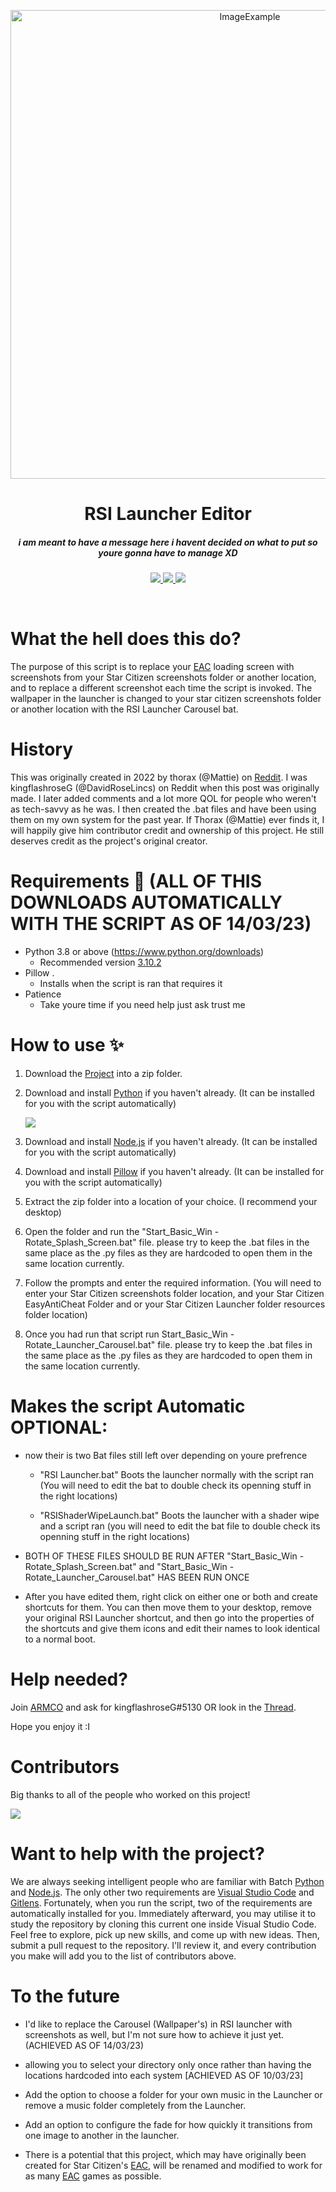 <p align="center">
  <img alt="ImageExample" src="https://cdn.discordapp.com/attachments/737301647440740453/1077544580737662976/banner.png" width="750px">
</p>

<h1 align="center">RSI Launcher Editor</h1>

<h5 align="center">i am meant to have a message here i havent decided on what to put so youre gonna have to manage XD</h5>

<p align="center">
  <a href="https://github.com/DavidRoseLincs/SC-EAC-Screenshot-SplashScreen//releases">
    <img src="https://img.shields.io/github/v/release/DavidRoseLincs/SC-EAC-Screenshot-SplashScreen?label=Release&logo=GitHub&sort=semver&style=for-the-badge">
  </a>
  
  <a href="https://github.com/DavidRoseLincs/SC-EAC-Screenshot-SplashScreen/commits/master">
    <img src="https://img.shields.io/github/last-commit/DavidRoseLincs/SC-EAC-Screenshot-SplashScreen?logo=GitHub&style=for-the-badge">
  </a>
  
  <a href="https://discord.gg/armco">
    <img src="https://img.shields.io/discord/801852948854079489?label=Discord&logo=discord&style=for-the-badge">
  </a>
  
</p>

<br>

# What the hell does this do?
The purpose of this script is to replace your [EAC](https://www.easy.ac/) loading screen with screenshots from your Star Citizen screenshots folder or another location, and to replace a different screenshot each time the script is invoked. The wallpaper in the launcher is changed to your star citizen screenshots folder or another location with the RSI Launcher Carousel bat.

# History
This was originally created in 2022 by thorax (@Mattie) on [Reddit](https://www.reddit.com/r/starcitizen/comments/rkmz93/fyi_we_can_have_custom_splash_screens_now_until/). I was kingflashroseG (@DavidRoseLincs) on Reddit when this post was originally made. I later added comments and a lot more QOL for people who weren't as tech-savvy as he was. I then created the .bat files and have been using them on my own system for the past year. If Thorax (@Mattie) ever finds it, I will happily give him contributor credit and ownership of this project. He still deserves credit as the project's original creator.

# Requirements 🧾 (ALL OF THIS DOWNLOADS AUTOMATICALLY WITH THE SCRIPT AS OF 14/03/23)
- Python 3.8 or above (https://www.python.org/downloads)
  - Recommended version [3.10.2](https://www.python.org/downloads/release/python-3102/)
- Pillow .
  - Installs when the script is ran that requires it
- Patience
  - Take youre time if you need help just ask trust me


# How to use ✨
1. Download the [Project](https://github.com/DavidRoseLincs/SC-EAC-Screenshot-SplashScreen/archive/refs/heads/master.zip) into a zip folder.

2. Download and install [Python](https://www.python.org/downloads/release/python-3102/) if you haven't already. (It can be installed for you with the script automatically)

   ![](https://i.alexflipnote.dev/2Ucs5Hf.png)

3. Download and install [Node.js](https://nodejs.org/en/download/) if you haven't already. (It can be installed for you with the script automatically)

4. Download and install [Pillow](https://pypi.org/project/Pillow/) if you haven't already. (It can be installed for you with the script automatically)

5. Extract the zip folder into a location of your choice. (I recommend your desktop)

6. Open the folder and run the "Start_Basic_Win - Rotate_Splash_Screen.bat" file. please try to keep the .bat files in the same place as the .py files as they are hardcoded to open them in the same location currently.

7. Follow the prompts and enter the required information. (You will need to enter your Star Citizen screenshots folder location, and your Star Citizen EasyAntiCheat Folder and or your Star Citizen Launcher folder resources folder location)

8. Once you had run that script run Start_Basic_Win - Rotate_Launcher_Carousel.bat" file. please try to keep the .bat files in the same place as the .py files as they are hardcoded to open them in the same location currently.



# Makes the script Automatic OPTIONAL:

- now their is two Bat files still left over depending on youre prefrence

  - "RSI Launcher.bat" Boots the launcher normally with the script ran (You will need to edit the bat to double check its openning stuff in the right locations)

  - "RSIShaderWipeLaunch.bat" Boots the launcher with a shader wipe and a script ran (you will need to edit the bat file to double check its openning stuff in the right locations) 

- BOTH OF THESE FILES SHOULD BE RUN AFTER "Start_Basic_Win - Rotate_Splash_Screen.bat" and "Start_Basic_Win - Rotate_Launcher_Carousel.bat" HAS BEEN RUN ONCE

- After you have edited them, right click on either one or both and create shortcuts for them. You can then move them to your desktop, remove your original RSI Launcher shortcut, and then go into the properties of the shortcuts and give them icons and edit their names to look identical to a normal boot.


# Help needed?
Join [ARMCO](https://discord.gg/armco) and ask for kingflashroseG#5130 OR look in the [Thread](https://discord.com/channels/222052888531173386/1077537871382196314).

Hope you enjoy it :I

# Contributors
Big thanks to all of the people who worked on this project!

<a href="https://github.com/DavidRoseLincs/SC-EAC-Screenshot-SplashScreen/graphs/contributors">
  <img src="https://contrib.rocks/image?repo=DavidRoseLincs/SC-EAC-Screenshot-SplashScreen" />
</a>

# Want to help with the project?
We are always seeking intelligent people who are familiar with Batch [Python](https://www.python.org/downloads/release/python-3102/) and [Node.js](https://nodejs.org/en/download/). The only other two requirements are [Visual Studio Code](https://code.visualstudio.com/download) and [Gitlens](https://marketplace.visualstudio.com/items?itemName=eamodio.gitlens). Fortunately, when you run the script, two of the requirements are automatically installed for you. Immediately afterward, you may utilise it to study the repository by cloning this current one inside Visual Studio Code. Feel free to explore, pick up new skills, and come up with new ideas. Then, submit a pull request to the repository. I'll review it, and every contribution you make will add you to the list of contributors above.


# To the future
- I'd like to replace the Carousel (Wallpaper's) in RSI launcher with screenshots as well, but I'm not sure how to achieve it just yet. (ACHIEVED AS OF 14/03/23)

- allowing you to select your directory only once rather than having the locations hardcoded into each system [ACHIEVED AS OF 10/03/23]

- Add the option to choose a folder for your own music in the Launcher or remove a music folder completely from the Launcher.

- Add an option to configure the fade for how quickly it transitions from one image to another in the launcher.

- There is a potential that this project, which may have originally been created for Star Citizen's [EAC](https://www.easy.ac/), will be renamed and modified to work for as many [EAC](https://www.easy.ac/) games as possible.

